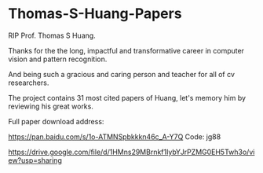 # Thomas-S-Huang-Papers

RIP Prof. Thomas S Huang.

Thanks for the the long, impactful and transformative career in computer vision and pattern recognition.

And being such a gracious and caring person and teacher for all of cv researchers.

The project contains 31 most cited papers of Huang, let's memory him by reviewing his great works.

Full paper download address: 

https://pan.baidu.com/s/1o-ATMNSpbkkkn46c_A-Y7Q Code: jg88

https://drive.google.com/file/d/1HMns29MBrnkf1IybYJrPZMG0EH5Twh3o/view?usp=sharing
